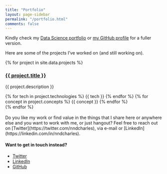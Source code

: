 ```yaml
---
title: "Portfolio"
layout: page-sidebar
permalink: "/portfolio.html"
comments: false
---
```


Kindly check my [Data Science portfolio](https://ndcharles.github.io/data-portfolio) or [my GitHub profile](https://github.com/ndcharles) for a fuller version.

Here are some of the projects I’ve worked on (and still working on). 

<div class="projects-container">
  {% for project in site.data.projects %}
  <div class="project-card">
    <div class="project-content">
      <h3><a href="{{ project.url }}" target="_blank">{{ project.title }}</a></h3>
      <p>{{ project.description }}</p>
      <div class="tags-container">
        {% for tech in project.technologies %}
        <span class="tech-button technology">{{ tech }}</span>
        {% endfor %}
        {% for concept in project.concepts %}
        <span class="tech-button concept">{{ concept }}</span>
        {% endfor %}
      </div>
    </div>
  </div>
  {% endfor %}
</div>
<br>
Do you like my work or find value in the things that I share here or anywhere else and you want to work with me, or just hangout? Feel free to reach out on [Twitter](https://twitter.com/nndcharles), via e-mail or [LinkedIn](https://linkedin.com/in/nndcharles).

#### Want to get in touch instead?
- [Twitter](https://twitter.com/nndcharles)
- [LinkedIn](https://linkedin.com/in/nndcharles)
- [GitHub](https://github.com/ndcharles)

